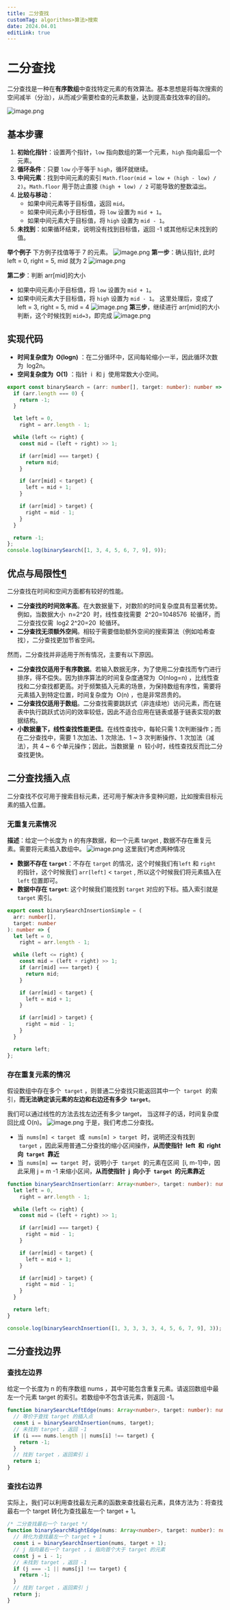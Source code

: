 ```yaml
---
title: 二分查找
customTag: algorithms>算法>搜索
date: 2024.04.01
editLink: true
---
```


# 二分查找

二分查找是一种在**有序数组**中查找特定元素的有效算法。基本思想是将每次搜索的空间减半（分治），从而减少需要检查的元素数量，达到提高查找效率的目的。

![image.png](https://raw.githubusercontent.com/hua-bang/assert-store/master/20240415083005.png)

## 基本步骤

1. **初始化指针**：设置两个指针，`low` 指向数组的第一个元素，`high` 指向最后一个元素。
2. **循环条件**：只要 `low` 小于等于 `high`，循环就继续。
3. **中间元素**：找到中间元素的索引 `Math.floor(mid = low + (high - low) / 2)`。`Math.floor` 用于防止直接 `(high + low) / 2` 可能导致的整数溢出。
4. **比较与移动**：
   - 如果中间元素等于目标值，返回 `mid`。
   - 如果中间元素小于目标值，将 `low` 设置为 `mid + 1`。
   - 如果中间元素大于目标值，将 `high` 设置为 `mid - 1`。
5. **未找到**：如果循环结束，说明没有找到目标值，返回 -1 或其他标记未找到的值。

**举个例子**
下方例子找值等于 7 的元素。
![image.png](https://raw.githubusercontent.com/hua-bang/assert-store/master/20240415083240.png)
**第一步**：确认指针, 此时 left = 0, right = 5, mid 就为 2
![image.png](https://raw.githubusercontent.com/hua-bang/assert-store/master/20240415083528.png)

**第二步**：判断 arr[mid]的大小

- 如果中间元素小于目标值，将 `low` 设置为 `mid + 1`。
- 如果中间元素大于目标值，将 `high` 设置为 `mid - 1`。
  这里处理后，变成了 left = 3, right = 5, mid = 4
  ![image.png](https://raw.githubusercontent.com/hua-bang/assert-store/master/20240415083801.png)
  **第三步**，继续进行 arr[mid]的大小判断，这个时候找到 `mid=3`，即完成
  ![image.png](https://raw.githubusercontent.com/hua-bang/assert-store/master/20240415083936.png)

## 实现代码

- **时间复杂度为  O(log⁡n)** ：在二分循环中，区间每轮缩小一半，因此循环次数为  log2n。
- **空间复杂度为  O(1)** ：指针  i  和 j  使用常数大小空间。

```ts
export const binarySearch = (arr: number[], target: number): number => {
  if (arr.length === 0) {
    return -1;
  }

  let left = 0,
    right = arr.length - 1;

  while (left <= right) {
    const mid = (left + right) >> 1;

    if (arr[mid] === target) {
      return mid;
    }

    if (arr[mid] < target) {
      left = mid + 1;
    }

    if (arr[mid] > target) {
      right = mid - 1;
    }
  }

  return -1;
};
console.log(binarySearch([1, 3, 4, 5, 6, 7, 9], 9));
```

## 优点与局限性[¶](https://www.hello-algo.com/chapter_searching/binary_search/#1012 "Permanent link")

二分查找在时间和空间方面都有较好的性能。

- **二分查找的时间效率高**。在大数据量下，对数阶的时间复杂度具有显著优势。例如，当数据大小  n=2^20  时，线性查找需要  2^20=1048576  轮循环，而二分查找仅需  log2⁡ 2^20=20  轮循环。
- **二分查找无须额外空间**。相较于需要借助额外空间的搜索算法（例如哈希查找），二分查找更加节省空间。

然而，二分查找并非适用于所有情况，主要有以下原因。

- **二分查找仅适用于有序数据**。若输入数据无序，为了使用二分查找而专门进行排序，得不偿失。因为排序算法的时间复杂度通常为  O(nlog⁡=n) ，比线性查找和二分查找都更高。对于频繁插入元素的场景，为保持数组有序性，需要将元素插入到特定位置，时间复杂度为  O(n) ，也是非常昂贵的。
- **二分查找仅适用于数组**。二分查找需要跳跃式（非连续地）访问元素，而在链表中执行跳跃式访问的效率较低，因此不适合应用在链表或基于链表实现的数据结构。
- **小数据量下，线性查找性能更佳**。在线性查找中，每轮只需 1 次判断操作；而在二分查找中，需要 1 次加法、1 次除法、1 ~ 3 次判断操作、1 次加法（减法），共 4 ~ 6 个单元操作；因此，当数据量  n  较小时，线性查找反而比二分查找更快。

## 二分查找插入点

二分查找不仅可用于搜索目标元素，还可用于解决许多变种问题，比如搜索目标元素的插入位置。

### 无重复元素情况

**描述**：给定一个长度为 n 的有序数据，和一个元素 target , 数据不存在重复元素。需要将元素插入数组中。
![image.png](https://raw.githubusercontent.com/hua-bang/assert-store/master/20240416080133.png)
这里我们考虑两种情况

- **数据不存在 `target`**：不存在 `target` 的情况，这个时候我们有`left` 和 `right` 的指针，这个时候我们 `arr[left]` < `target` , 所以这个时候我们将元素插入在 `left` 位置即可。
- **数据中存在 `target`**: 这个时候我们能找到 `target` 对应的下标。插入索引就是 `target` 索引。

```ts
export const binarySearchInsertionSimple = (
  arr: number[],
  target: number
): number => {
  let left = 0,
    right = arr.length - 1;

  while (left <= right) {
    const mid = (left + right) >> 1;
    if (arr[mid] === target) {
      return mid;
    }

    if (arr[mid] < target) {
      left = mid + 1;
    }

    if (arr[mid] > target) {
      right = mid - 1;
    }
  }

  return left;
};
```

### 存在重复元素的情况

假设数组中存在多个  `target` ，则普通二分查找只能返回其中一个  `target`  的索引，**而无法确定该元素的左边和右边还有多少  `target`**。

我们可以通过线性的方法去找左边还有多少 target， 当这样子的话，时间复杂度回比成 O(n)。
![image.png](https://raw.githubusercontent.com/hua-bang/assert-store/master/20240416081240.png)
于是，我们考虑二分查找。

- 当  `nums[m] < target`  或  `nums[m] > target`  时，说明还没有找到  `target` ，因此采用普通二分查找的缩小区间操作，**从而使指针  left  和  right  向  `target`  靠近**
- 当  `nums[m] == target`  时，说明小于  `target`  的元素在区间  \[i, m-1\]中，因此采用 j = m -1 来缩小区间，**从而使指针  j  向小于  `target`  的元素靠近**

```ts
function binarySearchInsertion(arr: Array<number>, target: number): number {
  let left = 0,
    right = arr.length - 1;

  while (left <= right) {
    const mid = (left + right) >> 1;

    if (arr[mid] === target) {
      right = mid - 1;
    }

    if (arr[mid] < target) {
      left = mid + 1;
    }

    if (arr[mid] > target) {
      right = mid - 1;
    }
  }

  return left;
}

console.log(binarySearchInsertion([1, 3, 3, 3, 3, 4, 5, 6, 7, 9], 3));
```

## 二分查找边界

### 查找左边界

给定一个长度为 n 的有序数组 nums ，其中可能包含重复元素。请返回数组中最左一个元素 target 的索引。若数组中不包含该元素，则返回 -1。

```ts
function binarySearchLeftEdge(nums: Array<number>, target: number): number {
  // 等价于查找 target 的插入点
  const i = binarySearchInsertion(nums, target);
  // 未找到 target ，返回 -1
  if (i === nums.length || nums[i] !== target) {
    return -1;
  }
  // 找到 target ，返回索引 i
  return i;
}
```

### 查找右边界

实际上，我们可以利用查找最左元素的函数来查找最右元素，具体方法为：将查找最右一个 target 转化为查找最左一个 target + 1。

```ts
/* 二分查找最右一个 target */
function binarySearchRightEdge(nums: Array<number>, target: number): number {
  // 转化为查找最左一个 target + 1
  const i = binarySearchInsertion(nums, target + 1);
  // j 指向最右一个 target ，i 指向首个大于 target 的元素
  const j = i - 1;
  // 未找到 target ，返回 -1
  if (j === -1 || nums[j] !== target) {
    return -1;
  }
  // 找到 target ，返回索引 j
  return j;
}
```
